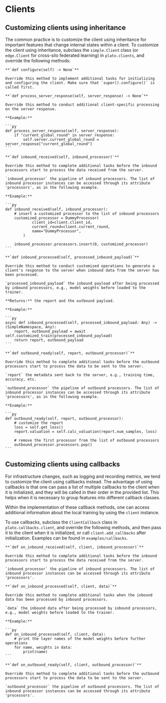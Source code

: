 # Clients

## Customizing clients using inheritance

The common practice is to customize the client using inheritance for important features that change internal states within a client. To customize the client using inheritance, subclass the `simple.Client` class (or `edge.Client` for cross-silo federated learning) in `plato.clients`, and override the following methods:

```{admonition} **configure()**
**`def configure(self) -> None`**

Override this method to implement additional tasks for initializing and configuring the client. Make sure that `super().configure()` is called first.
```

````{admonition} **process_server_response()**
**`def process_server_response(self, server_response) -> None`**

Override this method to conduct additional client-specific processing on the server response.

**Example:**

```py
def process_server_response(self, server_response):
    if "current_global_round" in server_response:
        self.server.current_global_round = server_response["current_global_round"]
```
````

````{admonition} **inbound_received()**
**`def inbound_received(self, inbound_processor)`**

Override this method to complete additional tasks before the inbound processors start to process the data received from the server.

`inbound_processor` the pipeline of inbound processors. The list of inbound processor instances can be accessed through its attribute 'processors', as in the following example.

**Example:**

```py
def inbound_received(self, inbound_processor):
    # insert a customized processor to the list of inbound processors
    customized_processor = DummyProcessor(
            client_id=client.client_id,
            current_round=client.current_round,
            name="DummyProcessor",
        )

    inbound_processor.processors.insert(0, customized_processor) 
```
````

````{admonition} **inbound_processed()**
**`def inbound_processed(self, processed_inbound_payload)`**

Override this method to conduct customized operations to generate a client's response to the server when inbound data from the server has been processed.

`processed_inbound_payload` the inbound payload after being processed by inbound processors, e.g., model weights before loaded to the trainer.

**Returns:** the report and the outbound payload.

**Example:**

```py
async def inbound_processed(self, processed_inbound_payload: Any) -> (SimpleNamespace, Any):
    report, outbound_payload = await self.customized_train(processed_inbound_payload)
    return report, outbound_payload
```
````

````{admonition} **outbound_ready()**
**`def outbound_ready(self, report, outbound_processor)`**

Override this method to complete additional tasks before the outbound processors start to process the data to be sent to the server.

`report` the metadata sent back to the server, e.g., training time, accuracy, etc.

`outbound_processor` the pipeline of outbound processors. The list of inbound processor instances can be accessed through its attribute 'processors', as in the following example.

**Example:**

```py
def outbound_ready(self, report, outbound_processor):
    # customize the report 
    loss = self.get_loss()
    report.valuation = self.calc_valuation(report.num_samples, loss)
    
    # remove the first processor from the list of outbound processors
    outbound_processor.processors.pop() 
```
````

## Customizing clients using callbacks

For infrastructure changes, such as logging and recording metrics, we tend to customize the client using callbacks instead. The advantage of using callbacks is that one can pass a list of multiple callbacks to the client when it is initialized, and they will be called in their order in the provided list. This helps when it is necessary to group features into different callback classes.

Within the implementation of these callback methods, one can access additional information about the local training by using the `client` instance. 

To use callbacks, subclass the `ClientCallback` class in `plato.callbacks.client`, and override the following methods, and then pass it to the client when it is initialized, or call `client.add_callbacks` after initialization. Examples can be found in `examples/callbacks`.


````{admonition} **on_inbound_received()**
**`def on_inbound_received(self, client, inbound_processor)`**

Override this method to complete additional tasks before the inbound processors start to process the data received from the server.

`inbound_processor` the pipeline of inbound processors. The list of inbound processor instances can be accessed through its attribute 'processors'.
````


````{admonition} **on_inbound_processed()**
**`def on_inbound_processed(self, client, data)`**

Override this method to complete additional tasks when the inbound data has been processed by inbound processors.

`data` the inbound data after being processed by inbound processors, e.g., model weights before loaded to the trainer.

**Example:**

```py
def on_inbound_processed(self, client, data):
    # print the layer names of the model weights before further operations
    for name, weights in data:
        print(name)
```
````

````{admonition} **on_outbound_ready()**
**`def on_outbound_ready(self, client, outbound_processor)`**

Override this method to complete additional tasks before the outbound processors start to process the data to be sent to the server.

`outbound_processor` the pipeline of outbound processors. The list of inbound processor instances can be accessed through its attribute 'processors'.
````